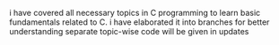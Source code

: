 i have covered all necessary topics in C programming to learn basic fundamentals related to C.
i have elaborated it into branches for better understanding
separate topic-wise code will be given in updates
